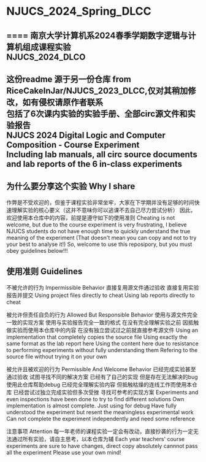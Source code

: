 # NJUCS_2024_Spring_DLCC
====
南京大学计算机系2024春季学期数字逻辑与计算机组成课程实验  
NJUCS_2024_DLCO  
----
这份readme 源于另一份仓库 from RiceCakeInJar/NJUCS_2023_DLCC,仅对其稍加修改，如有侵权请原作者联系  
包括了6次课内实验的实验手册、全部circ源文件和实验报告  
NJUCS 2024 Digital Logic and Computer Composition - Course Experiment  
Including lab manuals, all circ source documents and lab reports of the 6 in-class experiments  
---
为什么要分享这个实验 Why I share  
-----
作弊是不受欢迎的，但鉴于课程实验非常坐牢，大家在下学期并没有足够的时间快速理解实验的核心要义（这并不意味你可以逃课不去自己尽力尝试分析）
因此，欢迎使用本仓库中的内容，前提是遵守如下的使用准则
Cheating is not welcome, but due to the course experiment is very frustrating, I believe NJUCS students do not have enough time to quickly understand the true meaning of the experiment
(That doesn't mean you can copy and not to try your best to analyse it!)
So, welcome to use this reposipory, but you must obey guidelines below!!!

使用准则 Guidelines
----
不被允许的行为 Impermissible Behavior
直接复用源文件通过验收
直接复用实验报告并提交
Using project files directly to cheat
Using lab reports directly to cheat

被允许但责任自负的行为 Allowed But Responsible Behavior
使用与源文件完全一致的实现方案
使用与实验报告完全一致的格式
在没有完全理解实验之前 因抵触做实验而使用本仓库中的内容
在没有独立尝试过之前就直接参考源文件
Using an implementation that completely copies the source file
Using exactly the same format as the lab report here
Using the content here due to resistance to performing experiments without fully understanding them
Refering to the source file without trying it on your own

被允许且被欢迎的行为 Permissible And Welcome Behavior
已经完成实验甚至通过验收 试图寻找不同的解决方案
已经有了自己的实现 但是存在无法解决的bug 使用此仓库帮助debug
已经完全理解实验内容 但抵触枯燥的连线工作而使用本仓库
已经尝试过独立完成实验但多次受挫 寻找可参考的实现方案
Experiments and even inspections have been done to try to find different solutions
Own implementation is almost complete. Just using for debug
Have fully understood the experiment but resent the meaningless experimental work
Can not complete the experiment independently and need some reference

注意事项 Attention
每一年老师的课程实验一定会有改动，直接抄袭的行为一定无法通过所有实验，请自主思考，以本仓库为辅
Each year teachers' course experiments are sure to have changes, direct copy absolutely cannnot pass all the experiment
Please use your own mind!
